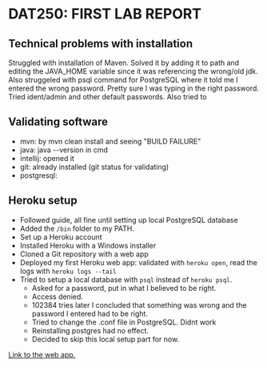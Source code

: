 # DAT250: FIRST LAB REPORT

## Technical problems with installation

Struggled with installation of Maven. Solved it by adding it to path and editing the 
JAVA_HOME variable since it was referencing the wrong/old jdk.
Also struggeled with psql command for PostgreSQL where it told 
me I entered the wrong password. Pretty sure I was typing in the right password. Tried ident/admin and other default passwords. Also tried to 


## Validating software

+ mvn: by mvn clean install and seeing "BUILD FAILURE"
+ java: java --version in cmd
+ intellij: opened it
+ git: already installed (git status for validating)
+ postgresql: 

## Heroku setup

+ Followed guide, all fine until setting up local PostgreSQL database 
+ Added the `/bin` folder to my PATH. 
+ Set up a Heroku account
+ Installed Heroku with a Windows installer
+ Cloned a Git repository with a web app 
+ Deployed my first Heroku web app: validated with `heroku open`, read the logs with `heroku logs --tail`
+ Tried to setup a local database with `psql` instead of `heroku psql`. 
  + Asked for a password, put in what I believed to be right. 
  + Access denied.
  + 102384 tries later I concluded that something was wrong and the password I entered had to be right. 
  + Tried to change the .conf file in PostgreSQL. Didnt work 
  + Reinstalling postgres had no effect. 
  + Decided to skip this local setup part for now.


[Link to the web app.](https://boiling-taiga-46526.herokuapp.com/)
